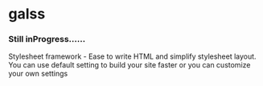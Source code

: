 galss
=====

### Still inProgress......

Stylesheet framework - Ease to write HTML and simplify stylesheet layout. You can use default setting to build your site faster or you can customize your own settings
